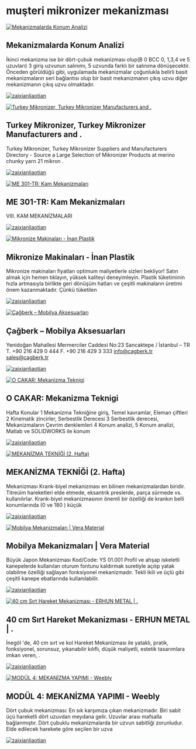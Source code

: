 # muşteri mikronizer mekanizması
<a href="https://mnn.zoosnet.net/LR/Chatpre.aspx?id=MNN94995150&p=https://topgrinding.com/" target="_blank">![Mekanizmalarda Konum Analizi](https://github.com/technlg/images/blob/main/22.jpg)</a>
## Mekanizmalarda Konum Analizi
İkinci mekanizma ise bir dört-çubuk mekanizması olup(B 0 BCC 0, 1,3,4 ve 5 uzuvları) 3 giriş uzvunun salınımı, 5 uzvunda farklı bir salınıma dönüşecektir. Önceden görüldüğü gibi, uygulamada mekanizmalar çoğunlukla belirli basit mekanizmaların seri bağlantısı olup bir basit mekanizmanın çıkış uzvu diğer mekanizmanın çıkış uzvu olmaktadır.
<a href="https://mnn.zoosnet.net/LR/Chatpre.aspx?id=MNN94995150&p=https://topgrinding.com/" target="_blank"><img src="https://github.com/technlg/images/raw/main/chat11.jpg" alt="zaixianliaotian"/></a><a href="//whatsapp.shibangsoft.com/WhatsApp.php" ><img src="https://github.com/technlg/images/raw/main/chat11.png" alt=""></a>
<a href="https://mnn.zoosnet.net/LR/Chatpre.aspx?id=MNN94995150&p=https://topgrinding.com/" target="_blank">![Turkey Mikronizer, Turkey Mikronizer Manufacturers and .](https://github.com/technlg/images/blob/main/20.jpg)</a>
## Turkey Mikronizer, Turkey Mikronizer Manufacturers and .
Turkey Mikronizer, Turkey Mikronizer Suppliers and Manufacturers Directory - Source a Large Selection of Mikronizer Products at merino chunky yarn 21 mikron .
<a href="https://mnn.zoosnet.net/LR/Chatpre.aspx?id=MNN94995150&p=https://topgrinding.com/" target="_blank"><img src="https://github.com/technlg/images/raw/main/chat11.jpg" alt="zaixianliaotian"/></a><a href="//whatsapp.shibangsoft.com/WhatsApp.php" ><img src="https://github.com/technlg/images/raw/main/chat11.png" alt=""></a>
<a href="https://mnn.zoosnet.net/LR/Chatpre.aspx?id=MNN94995150&p=https://topgrinding.com/" target="_blank">![ME 301-TR: Kam Mekanizmaları](https://github.com/technlg/images/blob/main/30.jpg)</a>
## ME 301-TR: Kam Mekanizmaları
VIII. KAM MEKANİZMALARI
<a href="https://mnn.zoosnet.net/LR/Chatpre.aspx?id=MNN94995150&p=https://topgrinding.com/" target="_blank"><img src="https://github.com/technlg/images/raw/main/chat11.jpg" alt="zaixianliaotian"/></a><a href="//whatsapp.shibangsoft.com/WhatsApp.php" ><img src="https://github.com/technlg/images/raw/main/chat11.png" alt=""></a>
<a href="https://mnn.zoosnet.net/LR/Chatpre.aspx?id=MNN94995150&p=https://topgrinding.com/" target="_blank">![Mikronize Makinaları - İnan Plastik](https://github.com/technlg/images/blob/main/27.jpg)</a>
## Mikronize Makinaları - İnan Plastik
Mikronize makinaları fiyatları optimum maliyetlerle sizleri bekliyor! Satın almak için hemen tıklayın, yüksek kaliteyi deneyimleyin. Plastik tüketiminin hızla artmasıyla birlikte geri dönüşüm hatları ve çeşitli makinaların üretimi önem kazanmaktadır. Çünkü tüketilen 
<a href="https://mnn.zoosnet.net/LR/Chatpre.aspx?id=MNN94995150&p=https://topgrinding.com/" target="_blank"><img src="https://github.com/technlg/images/raw/main/chat11.jpg" alt="zaixianliaotian"/></a><a href="//whatsapp.shibangsoft.com/WhatsApp.php" ><img src="https://github.com/technlg/images/raw/main/chat11.png" alt=""></a>
<a href="https://mnn.zoosnet.net/LR/Chatpre.aspx?id=MNN94995150&p=https://topgrinding.com/" target="_blank">![Çağberk – Mobilya Aksesuarları](https://github.com/technlg/images/blob/main/59.jpg)</a>
## Çağberk – Mobilya Aksesuarları
Yenidoğan Mahallesi Mermerciler Caddesi No:23 Sancaktepe / İstanbul – TR T. +90 216 429 0 444 F. +90 216 429 3 333 info@cagberk.tr sales@cagberk.tr
<a href="https://mnn.zoosnet.net/LR/Chatpre.aspx?id=MNN94995150&p=https://topgrinding.com/" target="_blank"><img src="https://github.com/technlg/images/raw/main/chat11.jpg" alt="zaixianliaotian"/></a><a href="//whatsapp.shibangsoft.com/WhatsApp.php" ><img src="https://github.com/technlg/images/raw/main/chat11.png" alt=""></a>
<a href="https://mnn.zoosnet.net/LR/Chatpre.aspx?id=MNN94995150&p=https://topgrinding.com/" target="_blank">![O CAKAR: Mekanizma Teknigi](https://github.com/technlg/images/blob/main/11.jpg)</a>
## O CAKAR: Mekanizma Teknigi
Hafta Konular 1 Mekanizma Tekniğine giriş, Temel kavramlar, Eleman çiftleri 2 Kinematik zincirler, Serbestlik Derecesi 3 Serbestlik derecesi, Mekanizmaların Çevrim denklemleri 4 Konum analizi, 5 Konum analizi, Matlab ve SOLIDWORKS ile konum 
<a href="https://mnn.zoosnet.net/LR/Chatpre.aspx?id=MNN94995150&p=https://topgrinding.com/" target="_blank"><img src="https://github.com/technlg/images/raw/main/chat11.jpg" alt="zaixianliaotian"/></a><a href="//whatsapp.shibangsoft.com/WhatsApp.php" ><img src="https://github.com/technlg/images/raw/main/chat11.png" alt=""></a>
<a href="https://mnn.zoosnet.net/LR/Chatpre.aspx?id=MNN94995150&p=https://topgrinding.com/" target="_blank">![MEKANİZMA TEKNİĞİ (2. Hafta)](https://github.com/technlg/images/blob/main/55.jpg)</a>
## MEKANİZMA TEKNİĞİ (2. Hafta)
Mekanizması Krank-biyel mekanizması en bilinen mekanizmalardan biridir. Titreúim hareketleri elde etmede, eksantrik preslerde, parça sürmede vs. kullanılırlar. Krank-biyel mekanizmasının önemli bir özelliği de krankın belli konumlarında (0 ve 180 ) küçük
<a href="https://mnn.zoosnet.net/LR/Chatpre.aspx?id=MNN94995150&p=https://topgrinding.com/" target="_blank"><img src="https://github.com/technlg/images/raw/main/chat11.jpg" alt="zaixianliaotian"/></a><a href="//whatsapp.shibangsoft.com/WhatsApp.php" ><img src="https://github.com/technlg/images/raw/main/chat11.png" alt=""></a>
<a href="https://mnn.zoosnet.net/LR/Chatpre.aspx?id=MNN94995150&p=https://topgrinding.com/" target="_blank">![Mobilya Mekanizmaları | Vera Material](https://github.com/technlg/images/blob/main/10.jpg)</a>
## Mobilya Mekanizmaları | Vera Material
Büyük Japon Mekanizması Kod/Code: YS 01.001 Profil ve ahşap iskeletli kanepelerde kullanılan oturum fontunu kaldırmak suretiyle açılıp yatak olabilme özelliği sağlayan fonksiyonel mekanizmadır. Tekli ikili ve üçlü gibi çeşitli kanepe ebatlarında kullanılabilir.
<a href="https://mnn.zoosnet.net/LR/Chatpre.aspx?id=MNN94995150&p=https://topgrinding.com/" target="_blank"><img src="https://github.com/technlg/images/raw/main/chat11.jpg" alt="zaixianliaotian"/></a><a href="//whatsapp.shibangsoft.com/WhatsApp.php" ><img src="https://github.com/technlg/images/raw/main/chat11.png" alt=""></a>
<a href="https://mnn.zoosnet.net/LR/Chatpre.aspx?id=MNN94995150&p=https://topgrinding.com/" target="_blank">![40 cm Sırt Hareket Mekanizması - ERHUN METAL | .](https://github.com/technlg/images/blob/main/32.jpg)</a>
## 40 cm Sırt Hareket Mekanizması - ERHUN METAL | .
İnegöl 'de, 40 cm sırt ve kol Hareket Mekanizması ile yataklı, pratik, fonksiyonel, sorunsuz, yıkanabilir kılıflı, düşük maliyetli, estetik tasarımlara imkan veren, .
<a href="https://mnn.zoosnet.net/LR/Chatpre.aspx?id=MNN94995150&p=https://topgrinding.com/" target="_blank"><img src="https://github.com/technlg/images/raw/main/chat11.jpg" alt="zaixianliaotian"/></a><a href="//whatsapp.shibangsoft.com/WhatsApp.php" ><img src="https://github.com/technlg/images/raw/main/chat11.png" alt=""></a>
<a href="https://mnn.zoosnet.net/LR/Chatpre.aspx?id=MNN94995150&p=https://topgrinding.com/" target="_blank">![MODÜL 4: MEKANİZMA YAPIMI - Weebly](https://github.com/technlg/images/blob/main/61.jpg)</a>
## MODÜL 4: MEKANİZMA YAPIMI - Weebly
Dört çubuk mekanizması: En sık karşımıza çıkan mekanizmadır. Biri sabit üçü hareketli dört uzuvdan meydana gelir. Uzuvlar arası mafsalla bağlanmıştır. Dört çubuklu mekanizmalarda bir uzvun sabitliği zorunludur. Elde edilecek harekete göre seçilen bir uzva 
<a href="https://mnn.zoosnet.net/LR/Chatpre.aspx?id=MNN94995150&p=https://topgrinding.com/" target="_blank"><img src="https://github.com/technlg/images/raw/main/chat11.jpg" alt="zaixianliaotian"/></a><a href="//whatsapp.shibangsoft.com/WhatsApp.php" ><img src="https://github.com/technlg/images/raw/main/chat11.png" alt=""></a>
